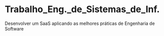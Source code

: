 # Trabalho_Eng._de_Sistemas_de_Inf.
Desenvolver um SaaS aplicando as melhores práticas de Engenharia de Software
